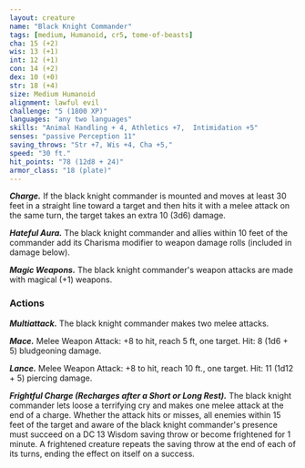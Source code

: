 ```yaml
---
layout: creature
name: "Black Knight Commander"
tags: [medium, Humanoid, cr5, tome-of-beasts]
cha: 15 (+2)
wis: 13 (+1)
int: 12 (+1)
con: 14 (+2)
dex: 10 (+0)
str: 18 (+4)
size: Medium Humanoid
alignment: lawful evil
challenge: "5 (1800 XP)"
languages: "any two languages"
skills: "Animal Handling + 4, Athletics +7,  Intimidation +5"
senses: "passive Perception 11"
saving_throws: "Str +7, Wis +4, Cha +5,"
speed: "30 ft."
hit_points: "78 (12d8 + 24)"
armor_class: "18 (plate)"
---
```


***Charge.*** If the black knight commander is mounted and moves at least 30 feet in a straight line toward a target and then hits it with a melee attack on the same turn, the target takes an extra 10 (3d6) damage.

***Hateful Aura.*** The black knight commander and allies within 10 feet of the commander add its Charisma modifier to weapon damage rolls (included in damage below).

***Magic Weapons.*** The black knight commander's weapon attacks are made with magical (+1) weapons.

### Actions

***Multiattack.*** The black knight commander makes two melee attacks.

***Mace.*** Melee Weapon Attack: +8 to hit, reach 5 ft, one target. Hit: 8 (1d6 + 5) bludgeoning damage.

***Lance.*** Melee Weapon Attack: +8 to hit, reach 10 ft., one target. Hit: 11 (1d12 + 5) piercing damage.

***Frightful Charge (Recharges after a Short or Long Rest).*** The black knight commander lets loose a terrifying cry and makes one melee attack at the end of a charge. Whether the attack hits or misses, all enemies within 15 feet of the target and aware of the black knight commander's presence must succeed on a DC 13 Wisdom saving throw or become frightened for 1 minute. A frightened creature repeats the saving throw at the end of each of its turns, ending the effect on itself on a success.

